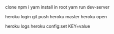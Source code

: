 clone 
npm i 
yarn install 
in root yarn run dev-server

heroku login
git push heroku master
heroku open

heroku logs
heroku config:set KEY=value